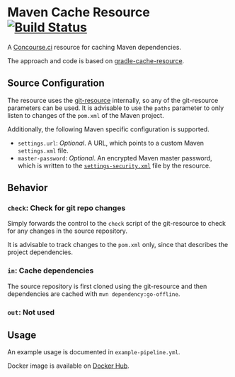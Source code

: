 # Maven Cache Resource [![Build Status](https://travis-ci.org/olhtbr/maven-cache-resource.svg?branch=master)](https://travis-ci.org/olhtbr/maven-cache-resource)
A [Concourse.ci](http://concourse.ci/) resource for caching Maven dependencies.

The approach and code is based on [gradle-cache-resource](https://github.com/projectfalcon/gradle-cache-resource).

## Source Configuration
The resource uses the [git-resource](https://github.com/concourse/git-resource) internally, so any of
the git-resource parameters can be used. It is advisable to use the `paths` parameter to only listen
to changes of the `pom.xml` of the Maven project.

Additionally, the following Maven specific configuration is supported.

- `settings.url`: *Optional*. A URL, which points to a custom Maven `settings.xml` file.
- `master-password`: *Optional*. An encrypted Maven master password, which is written to the [`settings-security.xml`](https://maven.apache.org/guides/mini/guide-encryption.html) file by the resource.

## Behavior
### `check`: Check for git repo changes
Simply forwards the control to the `check` script of the git-resource to check for any changes in
the source repository.

It is advisable to track changes to the `pom.xml` only, since that describes the project dependencies.

### `in`: Cache dependencies
The source repository is first cloned using the git-resource and then dependencies are cached
with `mvn dependency:go-offline`.

### `out`: Not used

## Usage
An example usage is documented in `example-pipeline.yml`.

Docker image is available on [Docker Hub](https://hub.docker.com/r/olhtbr/maven-cache-resource).
